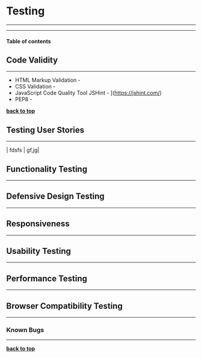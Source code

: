 # Testing 
---
---
#### Table of contents 


## Code Validity
---
- HTML Markup Validation - [](https://validator.w3.org/nu/)
- CSS Validation - [](https://jigsaw.w3.org/css-validator/)
- JavaScript Code Quality Tool JSHint - ](https://jshint.com/)
- PEP8 - [](http://pep8online.com/)


**[back to top](#testing)**

## Testing User Stories
---
| fdsfs | gf,jg| 

## Functionality Testing
---

## Defensive Design Testing 
---

## Responsiveness
---



## Usability Testing
---

## Performance Testing
---



## Browser Compatibility Testing
---


### Known Bugs 
---


**[back to top](#testing)**